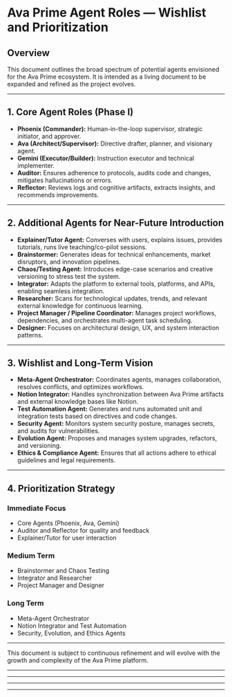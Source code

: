 # Ava Prime Agent Roles — Wishlist and Prioritization

## Overview

This document outlines the broad spectrum of potential agents envisioned for the Ava Prime ecosystem. It is intended as a living document to be expanded and refined as the project evolves.

---

## 1. Core Agent Roles (Phase I)

- **Phoenix (Commander):** Human-in-the-loop supervisor, strategic initiator, and approver.  
- **Ava (Architect/Supervisor):** Directive drafter, planner, and visionary agent.  
- **Gemini (Executor/Builder):** Instruction executor and technical implementer.  
- **Auditor:** Ensures adherence to protocols, audits code and changes, mitigates hallucinations or errors.  
- **Reflector:** Reviews logs and cognitive artifacts, extracts insights, and recommends improvements.

---

## 2. Additional Agents for Near-Future Introduction

- **Explainer/Tutor Agent:** Converses with users, explains issues, provides tutorials, runs live teaching/co-pilot sessions.  
- **Brainstormer:** Generates ideas for technical enhancements, market disruptors, and innovation pipelines.  
- **Chaos/Testing Agent:** Introduces edge-case scenarios and creative versioning to stress test the system.  
- **Integrator:** Adapts the platform to external tools, platforms, and APIs, enabling seamless integration.  
- **Researcher:** Scans for technological updates, trends, and relevant external knowledge for continuous learning.  
- **Project Manager / Pipeline Coordinator:** Manages project workflows, dependencies, and orchestrates multi-agent task scheduling.  
- **Designer:** Focuses on architectural design, UX, and system interaction patterns.

---

## 3. Wishlist and Long-Term Vision

- **Meta-Agent Orchestrator:** Coordinates agents, manages collaboration, resolves conflicts, and optimizes workflows.  
- **Notion Integrator:** Handles synchronization between Ava Prime artifacts and external knowledge bases like Notion.  
- **Test Automation Agent:** Generates and runs automated unit and integration tests based on directives and code changes.  
- **Security Agent:** Monitors system security posture, manages secrets, and audits for vulnerabilities.  
- **Evolution Agent:** Proposes and manages system upgrades, refactors, and versioning.  
- **Ethics & Compliance Agent:** Ensures that all actions adhere to ethical guidelines and legal requirements.

---

## 4. Prioritization Strategy

### Immediate Focus  
- Core Agents (Phoenix, Ava, Gemini)  
- Auditor and Reflector for quality and feedback  
- Explainer/Tutor for user interaction

### Medium Term  
- Brainstormer and Chaos Testing  
- Integrator and Researcher  
- Project Manager and Designer

### Long Term  
- Meta-Agent Orchestrator  
- Notion Integrator and Test Automation  
- Security, Evolution, and Ethics Agents

---

This document is subject to continuous refinement and will evolve with the growth and complexity of the Ava Prime platform.

---

---

---

---